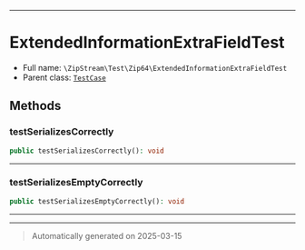 ***

# ExtendedInformationExtraFieldTest





* Full name: `\ZipStream\Test\Zip64\ExtendedInformationExtraFieldTest`
* Parent class: [`TestCase`](../../../PHPUnit/Framework/TestCase.md)




## Methods


### testSerializesCorrectly



```php
public testSerializesCorrectly(): void
```












***

### testSerializesEmptyCorrectly



```php
public testSerializesEmptyCorrectly(): void
```












***


***
> Automatically generated on 2025-03-15
